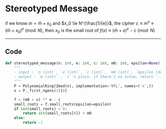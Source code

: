 # Stereotyped Message

if we know $m = \bar{m} + x_0$ and $x_0 \le N^{\frac{1}{e}}$, the cipher $c \equiv m^e \equiv (\bar{m} + x_0)^e \pmod N$, then $x_0$ is the small root of $f(x) \equiv (\bar{m} + x)^e - c \pmod N$


---
## Code

```python
def stereotyped_message(n: int, e: int, c: int, m0: int, epsilon=None):
    """
    - input : `n (int)`, `e (int)`, `c (int)`, `m0 (int)`, `epsilon (default=None)` , `0 < epsilon <= 1/7`
    - output : `m (int)` , `c`'s plain. if there's no solve, return `-1`
    """
    P = PolynomialRing(Zmod(n), implementation='NTL', names=('x',))
    x = P._first_ngens(1)[0]

    f = (m0 + x) ** e - c
    small_roots = f.small_roots(epsilon=epsilon)
    if len(small_roots) > 0:
        return int(small_roots[0]) + m0
    else:
        return -1
```

